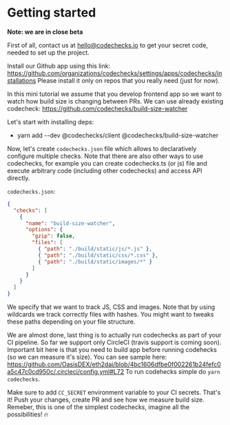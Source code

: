 # Getting started

**Note: we are in close beta**

First of all, contact us at hello@codechecks.io to get your secret code, needed to set up the
project.

Install our Github app using this link:
https://github.com/organizations/codechecks/settings/apps/codechecks/installations Please install it
only on repos that you really need (just for now).

In this mini tutorial we assume that you develop frontend app so we want to watch how build size is
changing between PRs. We can use already existing codecheck:
https://github.com/codechecks/build-size-watcher

Let's start with installing deps:

- yarn add --dev @codechecks/client @codechecks/build-size-watcher

Now, let's create `codechecks.json` file which allows to declaratively configure multiple checks.
Note that there are also other ways to use codechecks, for example you can create codechecks.ts (or
js) file and execute arbitrary code (including other codechecks) and access API directly.

`codechecks.json`:

```json
{
  "checks": [
    {
      "name": "build-size-watcher",
      "options": {
        "gzip": false,
        "files": [
          { "path": "./build/static/js/*.js" },
          { "path": "./build/static/css/*.css" },
          { "path": "./build/static/images/*" }
        ]
      }
    }
  ]
}
```

We specify that we want to track JS, CSS and images. Note that by using wildcards we track correctly
files with hashes. You might want to tweaks these paths depending on your file structure.

We are almost done, last thing is to actually run codechecks as part of your CI pipeline. So far we
support only CircleCI (travis support is coming soon). Important bit here is that you need to build
app before running codehecks (so we can measure it's size). You can see sample here:
https://github.com/OasisDEX/eth2dai/blob/4bc1606dfbe0f002261b24fefc0a5c47c0cd950c/.circleci/config.yml#L72
To run codehecks simple do `yarn codechecks`.

Make sure to add `CC_SECRET` environment variable to your CI secrets. That's it! Push your changes,
create PR and see how we measure build size. Remeber, this is one of the simplest codechecks, imagine all the possibilities! 🔥
